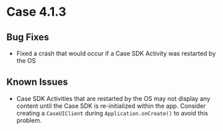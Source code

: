 # Case 4.1.3 
  
## Bug Fixes
- Fixed a crash that would occur if a Case SDK Activity was restarted by the OS

## Known Issues
- Case SDK Activities that are restarted by the OS may not display any content until the
Case SDK is re-initialized within the app. Consider creating a `CaseUIClient` during `Application.onCreate()`
to avoid this problem.

